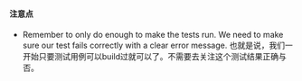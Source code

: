 ###

#### 注意点
 - Remember to only do enough to make the tests run. We need to make sure our test fails correctly with a clear error message.
 也就是说，我们一开始只要测试用例可以build过就可以了。不需要去关注这个测试结果正确与否。